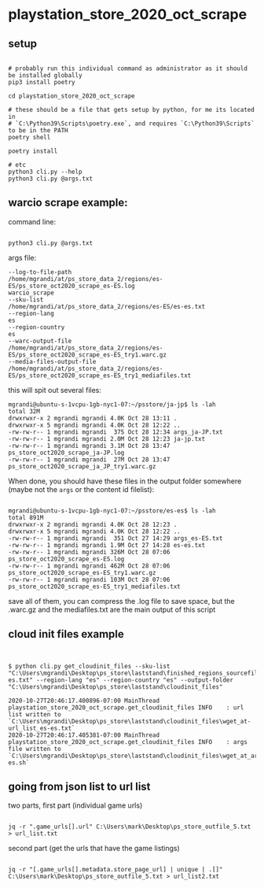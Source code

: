 # playstation_store_2020_oct_scrape


## setup

```plaintext

# probably run this individual command as administrator as it should be installed globally
pip3 install poetry

cd playstation_store_2020_oct_scrape

# these should be a file that gets setup by python, for me its located in
# `C:\Python39\Scripts\poetry.exe`, and requires `C:\Python39\Scripts` to be in the PATH
poetry shell

poetry install

# etc
python3 cli.py --help
python3 cli.py @args.txt

```

## warcio scrape example:

command line:

```plaintext

python3 cli.py @args.txt
```

args file:

```plaintext
--log-to-file-path
/home/mgrandi/at/ps_store_data_2/regions/es-ES/ps_store_oct2020_scrape_es-ES.log
warcio_scrape
--sku-list
/home/mgrandi/at/ps_store_data_2/regions/es-ES/es-es.txt
--region-lang
es
--region-country
es
--warc-output-file
/home/mgrandi/at/ps_store_data_2/regions/es-ES/ps_store_oct2020_scrape_es-ES_try1.warc.gz
--media-files-output-file
/home/mgrandi/at/ps_store_data_2/regions/es-ES/ps_store_oct2020_scrape_es-ES_try1_mediafiles.txt

```

this will spit out several files:

```plaintext
mgrandi@ubuntu-s-1vcpu-1gb-nyc1-07:~/psstore/ja-jp$ ls -lah
total 32M
drwxrwxr-x 2 mgrandi mgrandi 4.0K Oct 28 13:11 .
drwxrwxr-x 5 mgrandi mgrandi 4.0K Oct 28 12:22 ..
-rw-rw-r-- 1 mgrandi mgrandi  375 Oct 28 12:34 args_ja-JP.txt
-rw-rw-r-- 1 mgrandi mgrandi 2.0M Oct 28 12:23 ja-jp.txt
-rw-rw-r-- 1 mgrandi mgrandi 3.1M Oct 28 13:47 ps_store_oct2020_scrape_ja-JP.log
-rw-rw-r-- 1 mgrandi mgrandi  27M Oct 28 13:47 ps_store_oct2020_scrape_ja_JP_try1.warc.gz
```

When done, you should have these files in the output folder somewhere (maybe not the `args` or the content id filelist):

```

mgrandi@ubuntu-s-1vcpu-1gb-nyc1-07:~/psstore/es-es$ ls -lah
total 891M
drwxrwxr-x 2 mgrandi mgrandi 4.0K Oct 28 12:23 .
drwxrwxr-x 5 mgrandi mgrandi 4.0K Oct 28 12:22 ..
-rw-rw-r-- 1 mgrandi mgrandi  351 Oct 27 14:29 args_es-ES.txt
-rw-rw-r-- 1 mgrandi mgrandi 1.9M Oct 27 14:28 es-es.txt
-rw-rw-r-- 1 mgrandi mgrandi 326M Oct 28 07:06 ps_store_oct2020_scrape_es-ES.log
-rw-rw-r-- 1 mgrandi mgrandi 462M Oct 28 07:06 ps_store_oct2020_scrape_es-ES_try1.warc.gz
-rw-rw-r-- 1 mgrandi mgrandi 103M Oct 28 07:06 ps_store_oct2020_scrape_es-ES_try1_mediafiles.txt

```

save all of them, you can compress the .log file to save space, but the .warc.gz and the mediafiles.txt are the main output of this script


## cloud init files example

```plaintext


$ python cli.py get_cloudinit_files --sku-list "C:\Users\mgrandi\Desktop\ps_store\laststand\finished_regions_sourcefiles\es-es.txt" --region-lang "es" --region-country "es" --output-folder "C:\Users\mgrandi\Desktop\ps_store\laststand\cloudinit_files"

2020-10-27T20:46:17.400896-07:00 MainThread playstation_store_2020_oct_scrape.get_cloudinit_files INFO    : url list written to `C:\Users\mgrandi\Desktop\ps_store\laststand\cloudinit_files\wget_at-url_list_es-es.txt`
2020-10-27T20:46:17.405381-07:00 MainThread playstation_store_2020_oct_scrape.get_cloudinit_files INFO    : args file written to `C:\Users\mgrandi\Desktop\ps_store\laststand\cloudinit_files\wget_at_args_es-es.sh`

```

## going from json list to url list


two parts, first part (individual game urls)

```plaintext

jq -r ".game_urls[].url" C:\Users\mark\Desktop\ps_store_outfile_5.txt > url_list.txt

```

second part (get the urls that have the game listings)

```plaintext

jq -r "[.game_urls[].metadata.store_page_url] | unique | .[]" C:\Users\mark\Desktop\ps_store_outfile_5.txt > url_list2.txt

```

